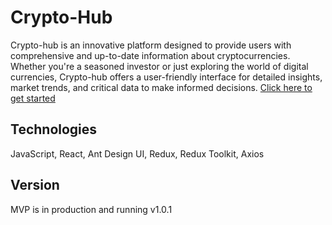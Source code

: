 # Crypto-Hub

Crypto-hub is an innovative platform designed to provide users with comprehensive and up-to-date information about cryptocurrencies. Whether you're a seasoned investor or just exploring the world of digital currencies, Crypto-hub offers a user-friendly interface for detailed insights, market trends, and critical data to make informed decisions.
[Click here to get started](https://crypto-hub-two-amber.vercel.app/)

## Technologies

JavaScript, React, Ant Design UI, Redux, Redux Toolkit, Axios

## Version

MVP is in production and running v1.0.1
